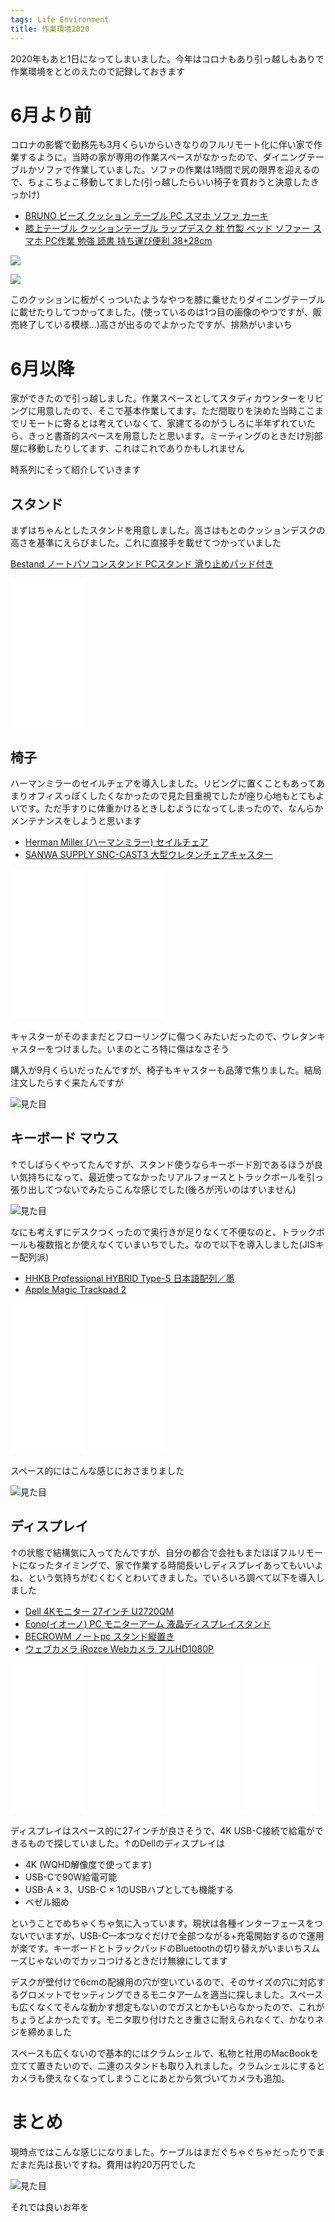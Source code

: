```yaml
---
tags: Life Environment
title: 作業環境2020
---
```


2020年もあと1日になってしまいました。今年はコロナもあり引っ越しもありで作業環境をととのえたので記録しておきます

# 6月より前

コロナの影響で勤務先も3月くらいからいきなりのフルリモート化に伴い家で作業するように。当時の家が専用の作業スペースがなかったので、ダイニングテーブルかソファで作業していました。ソファの作業は1時間で尻の限界を迎えるので、ちょこちょこ移動してました(引っ越したらいい椅子を買おうと決意したきっかけ)

- [BRUNO ビーズ クッション テーブル PC スマホ ソファ カーキ](https://amzn.to/2LclU4g)
- [膝上テーブル クッションテーブル ラップデスク 枕 竹製 ベッド ソファー スマホ PC作業 勉強 読書 持ち運び便利 38*28cm](https://amzn.to/3o6emPk)

<a href="https://www.amazon.co.jp/gp/product/B0734Y924L/ref=as_li_ss_il?&linkCode=li2&tag=tarossf-22&linkId=98e1091105989eafd2d096e5d5168c5b&language=ja_JP" target="_blank"><img border="0" src="//ws-fe.amazon-adsystem.com/widgets/q?_encoding=UTF8&ASIN=B0734Y924L&Format=_SL160_&ID=AsinImage&MarketPlace=JP&ServiceVersion=20070822&WS=1&tag=tarossf-22&language=ja_JP" ></a><img src="https://ir-jp.amazon-adsystem.com/e/ir?t=tarossf-22&language=ja_JP&l=li2&o=9&a=B0734Y924L" width="1" height="1" border="0" alt="" style="border:none !important; margin:0px !important;" />

<a href="https://www.amazon.co.jp/dp/B082PS7QHC/ref=as_li_ss_il?&linkCode=li2&tag=tarossf-22&linkId=db0e2acd5f6c10a254c6c1fbf7038605&language=ja_JP" target="_blank"><img border="0" src="//ws-fe.amazon-adsystem.com/widgets/q?_encoding=UTF8&ASIN=B082PS7QHC&Format=_SL160_&ID=AsinImage&MarketPlace=JP&ServiceVersion=20070822&WS=1&tag=tarossf-22&language=ja_JP" ></a><img src="https://ir-jp.amazon-adsystem.com/e/ir?t=tarossf-22&language=ja_JP&l=li2&o=9&a=B082PS7QHC" width="1" height="1" border="0" alt="" style="border:none !important; margin:0px !important;" />

このクッションに板がくっついたようなやつを膝に乗せたりダイニングテーブルに載せたりしてつかってました。(使っているのは1つ目の画像のやつですが、販売終了している模様…)高さが出るのでよかったですが、排熱がいまいち

# 6月以降

家ができたので引っ越しました。作業スペースとしてスタディカウンターをリビングに用意したので、そこで基本作業してます。ただ間取りを決めた当時ここまでリモートに寄るとは考えていなくて、家建てるのがうしろに半年ずれていたら、きっと書斎的スペースを用意したと思います。ミーティングのときだけ別部屋に移動したりしてます、これはこれでありかもしれません

時系列にそって紹介していきます


## スタンド

まずはちゃんとしたスタンドを用意しました。高さはもとのクッションデスクの高さを基準にえらびました。これに直接手を載せてつかっていました

[Bestand ノートパソコンスタンド PCスタンド 滑り止めパッド付き](https://amzn.to/3o4AF85)

<iframe style="width:120px;height:240px;" marginwidth="0" marginheight="0" scrolling="no" frameborder="0" src="//rcm-fe.amazon-adsystem.com/e/cm?lt1=_blank&bc1=000000&IS2=1&bg1=FFFFFF&fc1=000000&lc1=0000FF&t=tarossf-22&language=ja_JP&o=9&p=8&l=as4&m=amazon&f=ifr&ref=as_ss_li_til&asins=B073Z82HDY&linkId=b2f3663ebe9f3a244a3b134ca2616244"></iframe>

## 椅子

ハーマンミラーのセイルチェアを導入しました。リビングに置くこともあってあまりオフィスっぽくしたくなかったので見た目重視でしたが座り心地もとてもよいです。ただ手すりに体重かけるときしむようになってしまったので、なんらかメンテナンスをしようと思います

- [Herman Miller (ハーマンミラー) セイルチェア](https://amzn.to/3b0m5dY)
- [SANWA SUPPLY SNC-CAST3 大型ウレタンチェアキャスター](https://amzn.to/3o6f2nQ)

<iframe style="width:120px;height:240px;" marginwidth="0" marginheight="0" scrolling="no" frameborder="0" src="//rcm-fe.amazon-adsystem.com/e/cm?lt1=_blank&bc1=000000&IS2=1&bg1=FFFFFF&fc1=000000&lc1=0000FF&t=tarossf-22&language=ja_JP&o=9&p=8&l=as4&m=amazon&f=ifr&ref=as_ss_li_til&asins=B0846HM9WF&linkId=22b86f049132f7684d04c74c410bd18b"></iframe>


<iframe style="width:120px;height:240px;" marginwidth="0" marginheight="0" scrolling="no" frameborder="0" src="//rcm-fe.amazon-adsystem.com/e/cm?lt1=_blank&bc1=000000&IS2=1&bg1=FFFFFF&fc1=000000&lc1=0000FF&t=tarossf-22&language=ja_JP&o=9&p=8&l=as4&m=amazon&f=ifr&ref=as_ss_li_til&asins=B003LN9JSM&linkId=bbdbf662e71a30d3dd063ae2e5f055f2"></iframe>

キャスターがそのままだとフローリングに傷つくみたいだったので、ウレタンキャスターをつけました。いまのところ特に傷はなさそう


購入が9月くらいだったんですが、椅子もキャスターも品薄で焦りました。結局注文したらすぐ来たんですが

![見た目](https://raw.githubusercontent.com/taross-f/taross-f.github.io/master/images/desk_1.jpg "見た目")


## キーボード マウス

↑でしばらくやってたんですが、スタンド使うならキーボード別であるほうが良い気持ちになって、最近使ってなかったリアルフォースとトラックボールを引っ張り出してつないでみたらこんな感じでした(後ろが汚いのはすいません)


![見た目](https://raw.githubusercontent.com/taross-f/taross-f.github.io/master/images/desk_2.jpg "見た目")

なにも考えずにデスクつくったので奥行きが足りなくて不便なのと、トラックボールも複数指とか使えなくていまいちでした。なので以下を導入しました(JISキー配列派)

- [HHKB Professional HYBRID Type-S 日本語配列／墨](https://amzn.to/2JyOUTq)
- [Apple Magic Trackpad 2](https://www.amazon.co.jp/gp/product/B07DPGK3B3/)

<iframe style="width:120px;height:240px;" marginwidth="0" marginheight="0" scrolling="no" frameborder="0" src="//rcm-fe.amazon-adsystem.com/e/cm?lt1=_blank&bc1=000000&IS2=1&bg1=FFFFFF&fc1=000000&lc1=0000FF&t=tarossf-22&language=ja_JP&o=9&p=8&l=as4&m=amazon&f=ifr&ref=as_ss_li_til&asins=B082TSZ27D&linkId=dc9c85070b72804968678104babbce1b"></iframe>


<iframe style="width:120px;height:240px;" marginwidth="0" marginheight="0" scrolling="no" frameborder="0" src="//rcm-fe.amazon-adsystem.com/e/cm?lt1=_blank&bc1=000000&IS2=1&bg1=FFFFFF&fc1=000000&lc1=0000FF&t=tarossf-22&language=ja_JP&o=9&p=8&l=as4&m=amazon&f=ifr&ref=as_ss_li_til&asins=B07DPGK3B3&linkId=c05d7d8e652e207a1949e91b319614e1"></iframe>

スペース的にはこんな感じにおさまりました

![見た目](https://raw.githubusercontent.com/taross-f/taross-f.github.io/master/images/desk_3.jpg "見た目")

## ディスプレイ

↑の状態で結構気に入ってたんですが、自分の都合で会社もまたほぼフルリモートになったタイミングで、家で作業する時間長いしディスプレイあってもいいよね、という気持ちがむくむくとわいてきました。でいろいろ調べて以下を導入しました

- [Dell 4Kモニター 27インチ U2720QM](https://amzn.to/34ZDq2Y)
- [Eono(イオーノ) PC モニターアーム 液晶ディスプレイスタンド](https://amzn.to/3rNriMm)
- [BECROWM ノートpc スタンド縦置き](https://amzn.to/3n4v7Jl)
- [ウェブカメラ iRozce Webカメラ フルHD1080P](https://amzn.to/34ZEqUM)

<iframe style="width:120px;height:240px;" marginwidth="0" marginheight="0" scrolling="no" frameborder="0" src="//rcm-fe.amazon-adsystem.com/e/cm?lt1=_blank&bc1=000000&IS2=1&bg1=FFFFFF&fc1=000000&lc1=0000FF&t=tarossf-22&language=ja_JP&o=9&p=8&l=as4&m=amazon&f=ifr&ref=as_ss_li_til&asins=B085TWLMF9&linkId=d44b14c4519cfbc405a22f8d26f983a0"></iframe>

<iframe style="width:120px;height:240px;" marginwidth="0" marginheight="0" scrolling="no" frameborder="0" src="//rcm-fe.amazon-adsystem.com/e/cm?lt1=_blank&bc1=000000&IS2=1&bg1=FFFFFF&fc1=000000&lc1=0000FF&t=tarossf-22&language=ja_JP&o=9&p=8&l=as4&m=amazon&f=ifr&ref=as_ss_li_til&asins=B087J3LXKN&linkId=67198001cbe42d34369a3df9608d9f09"></iframe>

<iframe style="width:120px;height:240px;" marginwidth="0" marginheight="0" scrolling="no" frameborder="0" src="//rcm-fe.amazon-adsystem.com/e/cm?lt1=_blank&bc1=000000&IS2=1&bg1=FFFFFF&fc1=000000&lc1=0000FF&t=tarossf-22&language=ja_JP&o=9&p=8&l=as4&m=amazon&f=ifr&ref=as_ss_li_til&asins=B07MGT3RR3&linkId=9918f3a3dbed923c292b12fde11c64ce"></iframe>

<iframe style="width:120px;height:240px;" marginwidth="0" marginheight="0" scrolling="no" frameborder="0" src="//rcm-fe.amazon-adsystem.com/e/cm?lt1=_blank&bc1=000000&IS2=1&bg1=FFFFFF&fc1=000000&lc1=0000FF&t=tarossf-22&language=ja_JP&o=9&p=8&l=as4&m=amazon&f=ifr&ref=as_ss_li_til&asins=B08L38NCDD&linkId=39628d87f41e0e9bd48f374314ca6d2c"></iframe>

ディスプレイはスペース的に27インチが良さそうで、4K USB-C接続で給電ができるもので探していました。↑のDellのディスプレイは
- 4K (WQHD解像度で使ってます)
- USB-Cで90W給電可能
- USB-A × 3、USB-C × 1のUSBハブとしても機能する
- ベゼル細め

ということでめちゃくちゃ気に入っています。現状は各種インターフェースをつないでいますが、USB-C一本つなぐだけで全部つながる+充電開始するので運用が楽です。キーボードとトラックパッドのBluetoothの切り替えがいまいちスムーズじゃないのでカッコつけるときだけ無線にしてます

デスクが壁付けで6cmの配線用の穴が空いているので、そのサイズの穴に対応するグロメットでセッティングできるモニタアームを適当に探しました。スペースも広くなくてそんな動かす想定もないのでガスとかもいらなかったので、これがちょうどよかったです。モニタ取り付けたとき重さに耐えられなくて、かなりネジを締めました

スペースも広くないので基本的にはクラムシェルで、私物と社用のMacBookを立てて置きたいので、二連のスタンドも取り入れました。クラムシェルにするとカメラも使えなくなってしまうことにあとから気づいてカメラも追加。


# まとめ

現時点ではこんな感じになりました。ケーブルはまだぐちゃぐちゃだったりでまだまだ先は長いですね。費用は約20万円でした

![見た目](https://raw.githubusercontent.com/taross-f/taross-f.github.io/master/images/desk_5.jpg "見た目")

それでは良いお年を

